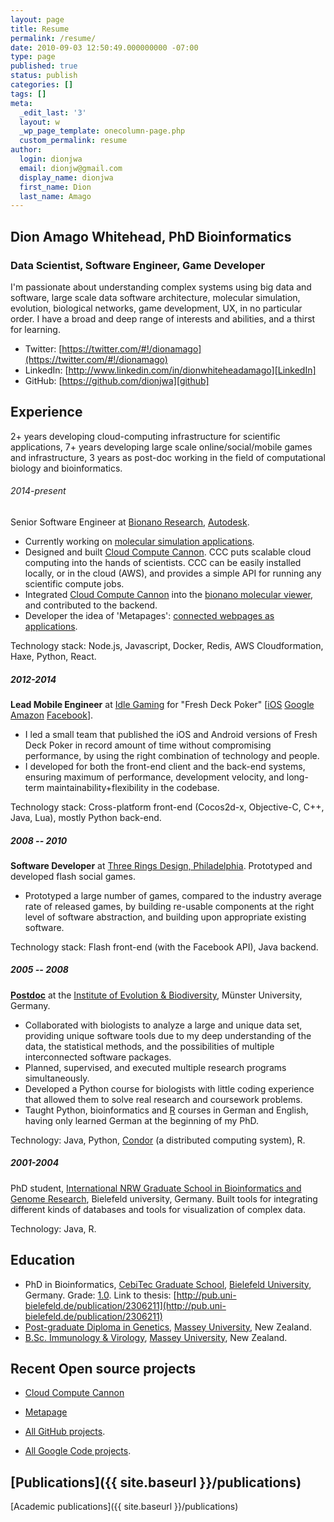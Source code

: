 ```yaml
---
layout: page
title: Resume
permalink: /resume/
date: 2010-09-03 12:50:49.000000000 -07:00
type: page
published: true
status: publish
categories: []
tags: []
meta:
  _edit_last: '3'
  layout: w
  _wp_page_template: onecolumn-page.php
  custom_permalink: resume
author:
  login: dionjwa
  email: dionjw@gmail.com
  display_name: dionjwa
  first_name: Dion
  last_name: Amago
---
```

[linkedin]: http://www.linkedin.com/in/dionwhiteheadamago
[github]: https://github.com/dionjwa
[ooo]: https://en.wikipedia.org/wiki/Three_Rings_Design
[ieb]: http://ieb.uni-muenster.de/bioinf
[academics]: http://dionamago.net/academicresume
[haxe]: http://haxe.org
[jedit]: www.jedit.org
[resume]: http://dionjwa.github.io/resume/
[blog]: http://dionamago.net

## Dion Amago Whitehead, PhD Bioinformatics

### Data Scientist, Software Engineer, Game Developer

I'm passionate about understanding complex systems using big data and software, large scale data software architecture, molecular simulation, evolution, biological networks, game development, UX, in no particular order. I have a broad and deep range of interests and abilities, and a thirst for learning.

<!-- - Blog: [http://dionjwa.github.io/resume/][resume] -->
- Twitter: [https://twitter.com/#!/dionamago](https://twitter.com/#!/dionamago)
- LinkedIn: [http://www.linkedin.com/in/dionwhiteheadamago][LinkedIn]
- GitHub: [https://github.com/dionjwa][github]

## Experience

2+ years developing cloud-computing infrastructure for scientific applications, 7+ years developing large scale online/social/mobile games and infrastructure, 3 years as post-doc working in the field of computational biology and bioinformatics.

###### 2014-present

Senior Software Engineer at [Bionano Research](http://bionano.autodesk.com/), [Autodesk](https://autodeskresearch.com/groups/bionano).

 - Currently working on [molecular simulation applications](http://molecularsimulation.bionano.autodesk.com/).
 - Designed and built [Cloud Compute Cannon](https://github.com/Autodesk/cloud-compute-cannon). CCC puts scalable cloud computing into the hands of scientists. CCC can be easily installed locally, or in the cloud (AWS), and provides a simple API for running any scientific compute jobs.
 - Integrated [Cloud Compute Cannon](https://github.com/Autodesk/cloud-compute-cannon) into the [bionano molecular viewer](https://moleculeviewer.bionano.autodesk.com/), and contributed to the backend.
 - Developer the idea of 'Metapages': [connected webpages as applications](https://dionjwa.github.io/metapage/).

Technology stack: Node.js, Javascript, Docker, Redis, AWS Cloudformation, Haxe, Python, React.

##### 2012-2014

**Lead Mobile Engineer** at [Idle Gaming](http://idle-gaming.com/) for "Fresh Deck Poker" [[iOS](https://itunes.apple.com/us/app/fresh-deck-poker-live-texas/id536381662?mt=8) [Google](https://play.google.com/store/apps/details?id=com.idlegames.eldorado&hl=en) [Amazon](http://www.amazon.com/Idle-Games-Poker-Fresh-Deck/dp/B00D31EAJ0) [Facebook](https://apps.facebook.com/freshdeckpoker/?kt_type=fbPage)].

- I led a small team that published the iOS and Android versions of Fresh Deck Poker in record amount of time without compromising performance, by using the right combination of technology and people.
- I developed for both the front-end client and the back-end systems, ensuring maximum of performance, development velocity, and long-term maintainability+flexibility in the codebase.

Technology stack: Cross-platform front-end (Cocos2d-x, Objective-C, C++, Java, Lua), mostly Python back-end.

##### 2008 -- 2010

**Software Developer** at [Three Rings Design, Philadelphia][ooo]. Prototyped and developed flash social games.

- Prototyped a large number of games, compared to the industry average rate of released games, by building re-usable components at the right level of software abstraction, and building upon appropriate existing software.

<!-- Games released:

- [Biteme](http://dionamago.net/?p=214)
- [Vampire Whirled](http://dionamago.net/?p=205)
- [GOBama](http://dionamago.net/?p=82)
- [Politick](http://dionamago.net/?p=69) -->

Technology stack: Flash front-end (with the Facebook API), Java backend.

##### 2005 -- 2008

**[Postdoc](http://www.bornberglab.org/people/whitehead)** at the [Institute of Evolution & Biodiversity][ieb], Münster University, Germany.

- Collaborated with biologists to analyze a large and unique data set, providing unique software tools due to my deep understanding of the data, the statistical methods, and the possibilities of multiple interconnected software packages.
- Planned, supervised, and executed multiple research programs simultaneously.
- Developed a Python course for biologists with little coding experience that allowed them to solve real research and coursework problems.
- Taught Python, bioinformatics and [R](http://www.r-project.org/) courses in German and English, having only learned German at the beginning of my PhD.

Technology: Java, Python, [Condor](http://research.cs.wisc.edu/htcondor/) (a distributed computing system), R.

##### 2001-2004

PhD student, [International NRW Graduate School in Bioinformatics and Genome Research](http://www.cebitec.uni-bielefeld.de/index.php/graduate-programs), Bielefeld university, Germany. Built tools for integrating different kinds of databases and tools for visualization of complex data.

Technology: Java, R.


## Education

- PhD in Bioinformatics, [CebiTec Graduate School](http://www.techfak.uni-bielefeld.de/web/Studies/Studyprograms/doctoralProgramBIG), [Bielefeld University](http://www.uni-bielefeld.de/), Germany. Grade: [1.0](http://en.wikipedia.org/wiki/Academic_grading_in_Germany). Link to thesis: [http://pub.uni-bielefeld.de/publication/2306211](http://pub.uni-bielefeld.de/publication/2306211)
- [Post-graduate Diploma in Genetics](http://www.massey.ac.nz/massey/learning/colleges/college-of-sciences/research/fundamental-sciences-research/genetics-genomics-evolution/genetics-genomics-evolution_home.cfm), [Massey University](http://www.massey.ac.nz/‎), New Zealand.
- [B.Sc. Immunology & Virology](http://medlab-school.massey.ac.nz/course_bmlsc.html), [Massey University](http://www.massey.ac.nz/‎), New Zealand.

## Recent Open source projects

 - [Cloud Compute Cannon](https://github.com/Autodesk/cloud-compute-cannon)
 - [Metapage](https://github.com/dionjwa/metapage)

 - [All GitHub projects](http://github.com/dionjwa).
 - [All Google Code projects](http://code.google.com/u/dionjw/).


## [Publications]({{ site.baseurl }}/publications)

[Academic publications]({{ site.baseurl }}/publications)


<!-- #### Footnotes
<a name="note"></a>
When I married I changed my name from "Dion John **Whitehead**" to "Dion John **Whitehead Amago**". -->
